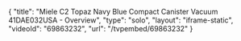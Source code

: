 {
    "title": "Miele C2 Topaz Navy Blue Compact Canister Vacuum 41DAE032USA - Overview",
    "type": "solo",
    "layout": "iframe-static",
    "videoId": "69863232",
    "url": "\/tvpembed\/69863232"
}